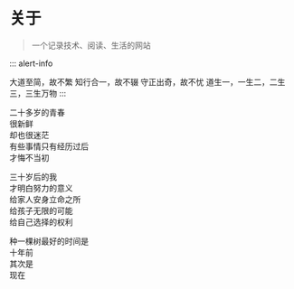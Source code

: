 # 关于

> 一个记录技术、阅读、生活的网站

::: alert-info

大道至简，故不繁
知行合一，故不辍
守正出奇，故不忧
道生一，一生二，二生三，三生万物
:::


二十多岁的青春  
很新鲜  
却也很迷茫  
有些事情只有经历过后  
才悔不当初

三十岁后的我  
才明白努力的意义  
给家人安身立命之所  
给孩子无限的可能  
给自己选择的权利  

种一棵树最好的时间是  
十年前  
其次是  
现在